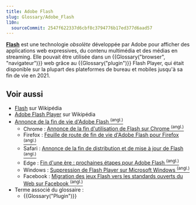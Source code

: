 ```yaml
---
title: Adobe Flash
slug: Glossary/Adobe_Flash
l10n:
  sourceCommit: 2547f622337d6cbf8c3794776b17ed377d6aad57
---
```


[**Flash**](https://fr.wikipedia.org/wiki/Adobe_Flash) est une technologie _obsolète_ développée par Adobe pour afficher des applications web expressives, du contenu multimédia et des médias en streaming. Elle pouvait être utilisée dans un {{Glossary("browser", "navigateur")}} web grâce au {{Glossary("plugin")}} Flash Player, qui était disponible sur la plupart des plateformes de bureau et mobiles jusqu'à sa fin de vie en 2021.

## Voir aussi

- [Flash](https://fr.wikipedia.org/wiki/Adobe_Flash) sur Wikipédia
- [Adobe Flash Player](https://fr.wikipedia.org/wiki/Adobe_Flash_Player) sur Wikipédia
- [Annonce de la fin de vie d'Adobe Flash <sup>(angl.)</sup>](https://www.adobe.com/products/flashplayer/end-of-life-alternative.html)
  - Chrome&nbsp;: [Annonce de la fin d'utilisation de Flash sur Chrome <sup>(angl.)</sup>](https://blog.google/products/chrome/saying-goodbye-flash-chrome/)
  - Firefox&nbsp;: [Feuille de route de fin de vie d'Adobe Flash pour Firefox <sup>(angl.)</sup>](https://blog.mozilla.org/futurereleases/2017/07/25/firefox-roadmap-flash-end-life/)
  - Safari&nbsp;: [Annonce de la fin de distribution et de mise à jour de Flash <sup>(angl.)</sup>](https://webkit.org/blog/7839/adobe-announces-flash-distribution-and-updates-to-end/)
  - Edge&nbsp;: [Fin d'une ère&nbsp;: prochaines étapes pour Adobe Flash <sup>(angl.)</sup>](https://blogs.windows.com/msedgedev/2017/07/25/flash-on-windows-timeline/)
  - Windows&nbsp;: [Suppression de Flash Player sur Microsoft Windows <sup>(angl.)</sup>](https://blogs.windows.com/msedgedev/2020/09/04/update-adobe-flash-end-support/)
  - Facebook&nbsp;: [Migration des jeux Flash vers les standards ouverts du Web sur Facebook <sup>(angl.)</sup>](https://developers.facebook.com/blog/post/2017/07/25/Games-Migration-to-Open-Web-Standards/)
- Terme associé du glossaire&nbsp;:
  - {{Glossary("Plugin")}}
